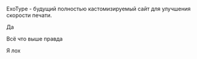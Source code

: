 ExoType - будущий полностью кастомизируемый сайт для улучшения скорости печати. 

Да

Всё что выше правда

Я лох
